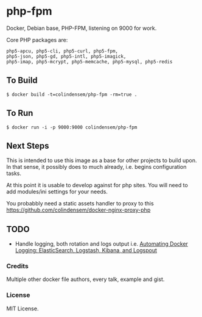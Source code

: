 # php-fpm
Docker, Debian base, PHP-FPM, listening on 9000 for work.

Core PHP packages are:
```
php5-apcu, php5-cli, php5-curl, php5-fpm,
php5-json, php5-gd, php5-intl, php5-imagick,
php5-imap, php5-mcrypt, php5-memcache, php5-mysql, php5-redis
```

## To Build

```
$ docker build -t=colindensem/php-fpm -rm=true .
```

## To Run

```
$ docker run -i -p 9000:9000 colindensem/php-fpm
```


## Next Steps
This is intended to use this image as a base for other projects to build upon. In that sense, it possibly does to much already, i.e. begins configuration tasks.

At this point it is usable to develop against for php sites. You will need to add modules/ini settings for your needs.

You probabbly need a static assets handler to proxy to this https://github.com/colindensem/docker-nginx-proxy-php


## TODO

  * Handle logging, both rotation and logs output i.e.  [Automating Docker Logging: ElasticSearch, Logstash, Kibana, and Logspout](http://nathanleclaire.com/blog/2015/04/27/automating-docker-logging-elasticsearch-logstash-kibana-and-logspout/)

### Credits
Multiple other docker file authors, every talk, example and gist.

### License
MIT License.
